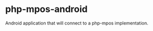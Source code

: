php-mpos-android
================

Android application that will connect to a php-mpos implementation.

